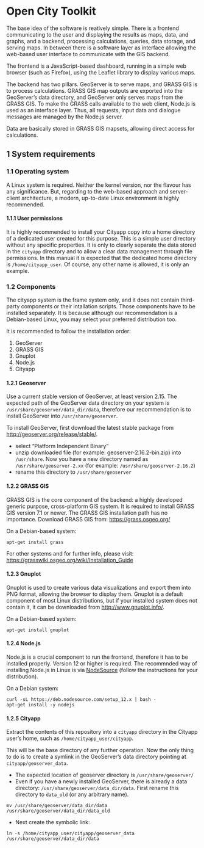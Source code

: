 # Open City Toolkit

The base idea of the software is reatively simple. There is a frontend communicating to the user and displaying the results as maps, data, and graphs, and a backend, processing calculations, queries, data storage, and serving maps. In between there is a software layer as interface allowing the web-based user interface to communicate with the GIS  backend.

The frontend is a JavaScript-based dashboard, running in a simple web browser (such as Firefox), using the Leaflet library to display various maps.

The backend has two pillars. GeoServer is to serve maps, and GRASS GIS is to process calculations. GRASS GIS map outputs are exported into the GeoServer’s data directory, and GeoServer only serves maps from the GRASS GIS. To make the GRASS calls available to the web client, Node.js is used as an interface layer. Thus, all requests, input data and dialogue messages are managed by the Node.js server.

Data are basically stored in GRASS GIS mapsets, allowing direct access for calculations.

## 1 System requirements

### 1.1 Operating system

A Linux system is required. Neither the kernel version, nor the flavour has any significance. But, regarding to the web-based approach and server-client architecture, a modern, up-to-date Linux environment is highly recommended.

#### 1.1.1 User permissions

It is highly recommended to install your Cityapp copy into a home directory of a dedicated user created for this purpose. This is a simple user directory without any specific properties. It is only to clearly separate the data stored in the `cityapp` directory and to allow a clear data management through file permissions. In this manual it is expected that the dedicated home directory is `/home/cityapp_user`. Of course, any other name is allowed, it is only an example.

### 1.2 Components

The cityapp system is the frame system only, and it does not contain third-party components or their intallation scripts. Those components have to be installed separately. It is because although our recommendation is a Debian-based Linux, you may select your preferred distribution too.

It is recommended to follow the installation order:
1. GeoServer
2. GRASS GIS
3. Gnuplot
4. Node.js
5. Cityapp

#### 1.2.1 Geoserver

Use a current stable version of GeoServer, at least version 2.15. The expected path of the GeoServer data directory on your system is `/usr/share/geoserver/data_dir/data`, therefore our recommendation is to install GeoServer into `/usr/share/geoserver`.

To install GeoServer, first download the latest stable package from http://geoserver.org/release/stable/.

- select “Platform Independent Binary”
- unzip downloaded file (for example: geoserver-2.16.2-bin.zip) into `/usr/share`. Now you have a new directory named as `/usr/share/geoserver-2.xx` (for example: `/usr/share/geoserver-2.16.2`)
- rename this directory to `/usr/share/geoserver`

#### 1.2.2 GRASS GIS

GRASS GIS is the core component of the backend: a highly developed generic purpose, cross-platform GIS system. It is required to install GRASS GIS version 7.1 or newer. The GRASS GIS installation path has no importance. Download GRASS GIS from: https://grass.osgeo.org/

On a Debian-based system:
```
apt-get install grass
```

For other systems and for further info, please visit: https://grasswiki.osgeo.org/wiki/Installation_Guide

#### 1.2.3 Gnuplot

Gnuplot is used to create various data visualizations and export them into PNG format, allowing the browser to display them. Gnuplot is a default component of most Linux distributions, but if your installed system does not contain it, it can be downloaded from http://www.gnuplot.info/.

On a Debian-based system:
```
apt-get install gnuplot
```

#### 1.2.4 Node.js

Node.js is a crucial component to run the frontend, therefore it has to be installed properly. Version 12 or higher is required. The recommnded way of installing Node.js in Linux is via [NodeSource](https://github.com/nodesource/distributions) (follow the instructions for your distribution).

On a Debian system:
```
curl -sL https://deb.nodesource.com/setup_12.x | bash -
apt-get install -y nodejs
```

#### 1.2.5 Cityapp

Extract the contents of this repository into a `cityapp` directory in the Cityapp user’s home, such as `/home/cityapp_user/cityapp`.

This will be the base directory of any further operation.
Now the only thing to do is to create a symlink in the GeoServer’s data directory pointing at `cityapp/geoserver_data`.
- The expected location of geoserver directory is `/usr/share/geoserver/`
- Even if you have a newly installed GeoServer, there is already a data directory: `/usr/share/geoserver/data_dir/data`. First rename this directory to `data_old` (or any arbitrary name).
```
mv /usr/share/geoserver/data_dir/data /usr/share/geoserver/data_dir/data_old
```
- Next create the symbolic link:
```
ln -s /home/cityapp_user/cityapp/geoserver_data /usr/share/geoserver/data_dir/data
```
